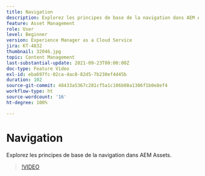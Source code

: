 ```yaml
---
title: Navigation
description: Explorez les principes de base de la navigation dans AEM Assets.
feature: Asset Management
role: User
level: Beginner
version: Experience Manager as a Cloud Service
jira: KT-4832
thumbnail: 32046.jpg
topic: Content Management
last-substantial-update: 2021-09-23T00:00:00Z
doc-type: Feature Video
exl-id: eba697fc-02ca-4ac8-82d5-7b230ef4d45b
duration: 102
source-git-commit: 48433a5367c281cf5a1c106b08a1306f1b0e8ef4
workflow-type: ht
source-wordcount: '16'
ht-degree: 100%

---
```


# Navigation

Explorez les principes de base de la navigation dans AEM Assets.

>[!VIDEO](https://video.tv.adobe.com/v/37093?quality=12&learn=on&captions=fre_fr)
